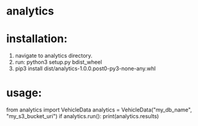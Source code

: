 # analytics

# installation:
1. navigate to analytics directory.
2. run: python3 setup.py bdist_wheel
3. pip3 install dist/analytics-1.0.0.post0-py3-none-any.whl 

# usage:
from analytics import VehicleData
analytics = VehicleData("my_db_name", "my_s3_bucket_uri")
if analytics.run():
    print(analytics.results)

